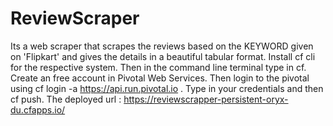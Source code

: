 # ReviewScraper
Its a web scraper that scrapes the reviews based on the KEYWORD given on 'Flipkart' and gives the details in a beautiful tabular format.
Install cf cli for the respective system. Then in the command line terminal type in cf. Create an free account in Pivotal Web Services. Then login to the pivotal using cf login -a https://api.run.pivotal.io . Type in your credentials and then cf push.
The deployed url : https://reviewscrapper-persistent-oryx-du.cfapps.io/

